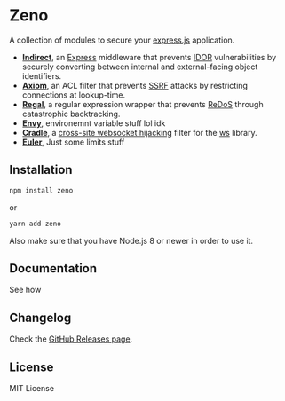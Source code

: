 # Zeno

A collection of modules to secure your [express.js](https://github.com/visionmedia/express) application.

- [**Indirect**](./modules/Indirect/), an [Express](https://github.com/expressjs/express) middleware that prevents [IDOR](https://portswigger.net/web-security/access-control/idor) vulnerabilities by securely converting between internal and external-facing object identifiers.
- [**Axiom**](./modules/Axiom/), an ACL filter that prevents [SSRF](https://portswigger.net/web-security/ssrf) attacks by restricting connections at lookup-time.
- [**Regal**](./modules/Regal), a regular expression wrapper that prevents [ReDoS](https://owasp.org/www-community/attacks/Regular_expression_Denial_of_Service_-_ReDoS) through catastrophic backtracking.
- [**Envy**](./modules/Envy), environemnt variable stuff lol idk
- [**Cradle**](./modules/Cradle/), a [cross-site websocket hijacking](https://portswigger.net/web-security/websockets/cross-site-websocket-hijacking) filter for the [ws](https://github.com/websockets/ws) library.
- [**Euler**](./modules/Euler/), Just some limits stuff

## Installation

```bash
npm install zeno
```

or

```bash
yarn add zeno
```

Also make sure that you have Node.js 8 or newer in order to use it.

## Documentation

See how

## Changelog

Check the [GitHub Releases page](https://github.com/sebasyii/zeno/releases).

## License

MIT License

